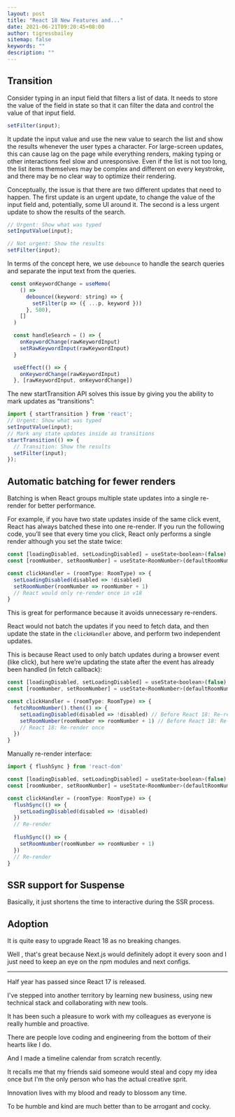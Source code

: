 ```yaml
---
layout: post
title: "React 18 New Features and..."
date: 2021-06-21T09:20:45+08:00
author: tigressbailey
sitemap: false
keywords: ""
description: ""
---
```


## Transition
Consider typing in an input field that filters a list of data. It needs to store the value of the field in state so that it can filter the data and control the value of that input field.

```JavaScript
setFilter(input);
```

It update the input value and use the new value to search the list and show the results whenever the user types a character. For large-screen updates, this can cause lag on the page while everything renders, making typing or other interactions feel slow and unresponsive. Even if the list is not too long, the list items themselves may be complex and different on every keystroke, and there may be no clear way to optimize their rendering.

Conceptually, the issue is that there are two different updates that need to happen. The first update is an urgent update, to change the value of the input field and, potentially, some UI around it. The second is a less urgent update to show the results of the search.

```JavaScript
// Urgent: Show what was typed
setInputValue(input);

// Not urgent: Show the results
setFilter(input);
```

In terms of the concept here, we use `debounce` to handle the search queries and separate the input text from the queries.

```JavaScript
 const onKeywordChange = useMemo(
    () =>
      debounce((keyword: string) => {
        setFilter(p => ({ ...p, keyword }))
      }, 500),
    []
  )

  const handleSearch = () => {
    onKeywordChange(rawKeywordInput)
    setRawKeywordInput(rawKeywordInput)
  }

  useEffect(() => {
    onKeywordChange(rawKeywordInput)
  }, [rawKeywordInput, onKeywordChange])
```

The new startTransition API solves this issue by giving you the ability to mark updates as “transitions”:

```JavaScript
import { startTransition } from 'react';
// Urgent: Show what was typed
setInputValue(input);
// Mark any state updates inside as transitions
startTransition(() => {
  // Transition: Show the results
  setFilter(input);
});
```

## Automatic batching for fewer renders

Batching is when React groups multiple state updates into a single re-render for better performance.

For example, if you have two state updates inside of the same click event, React has always batched these into one re-render. If you run the following code, you’ll see that every time you click, React only performs a single render although you set the state twice:

```JavaScript
const [loadingDisabled, setLoadingDisabled] = useState<boolean>(false)
const [roomNumber, setRoomNumber] = useState<RoomNumber>(defaultRoomNumber)

const clickHandler = (roomType: RoomType) => {
  setLoadingDisabled(disabled => !disabled)
  setRoomNumber(roomNumber => roomNumber + 1)
  // React would only re-render once in v18
}
```

This is great for performance because it avoids unnecessary re-renders.

React would not batch the updates if you need to fetch data, and then update the state in the `clickHandler` above, and perform two independent updates.

This is because React used to only batch updates during a browser event (like click), but here we’re updating the state after the event has already been handled (in fetch callback):

```JavaScript
const [loadingDisabled, setLoadingDisabled] = useState<boolean>(false)
const [roomNumber, setRoomNumber] = useState<RoomNumber>(defaultRoomNumber)

const clickHandler = (roomType: RoomType) => {
  fetchRoomNumber().then(() => {
    setLoadingDisabled(disabled => !disabled) // Before React 18: Re-render
    setRoomNumber(roomNumber => roomNumber + 1) // Before React 18: Re-render
    // React 18: Re-render once
  })
}
```

Manually re-render interface:

```JavaScript
import { flushSync } from 'react-dom'

const [loadingDisabled, setLoadingDisabled] = useState<boolean>(false)
const [roomNumber, setRoomNumber] = useState<RoomNumber>(defaultRoomNumber)

const clickHandler = (roomType: RoomType) => {
  flushSync(() => {
    setLoadingDisabled(disabled => !disabled)
  })
  // Re-render
  
  flushSync(() => {
    setRoomNumber(roomNumber => roomNumber + 1)
  })
  // Re-render
}
```

## SSR support for Suspense

Basically, it just shortens the time to interactive during the SSR process.


## Adoption

It is quite easy to upgrade React 18 as no breaking changes.

Well , that's great because Next.js would definitely adopt it every soon and I just need to keep an eye on the npm modules and next configs.

--- 

Half year has passed since React 17 is released.

I've stepped into another territory by learning new business, using new technical stack and collaborating with new tools.

It has been such a pleasure to work with my colleagues as everyone is really humble and proactive.

There are people love coding and engineering from the bottom of their hearts like I do.

And I made a timeline calendar from scratch recently.

It recalls me that my friends said someone would steal and copy my idea once but I'm the only person who has the actual creative sprit.

Innovation lives with my blood and ready to blossom any time.

To be humble and kind are much better than to be arrogant and cocky.


<!--more-->
